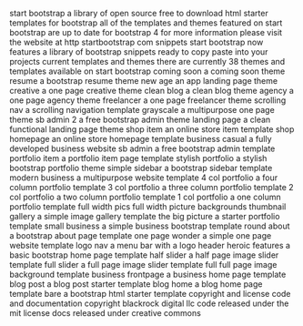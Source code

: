 start bootstrap a library of open source free to download html starter templates for bootstrap all of the templates and themes featured on start bootstrap are up to date for bootstrap 4 for more information please visit the website at http startbootstrap com snippets start bootstrap now features a library of bootstrap snippets ready to copy paste into your projects current templates and themes there are currently 38 themes and templates available on start bootstrap coming soon a coming soon theme resume a bootstrap resume theme new age an app landing page theme creative a one page creative theme clean blog a clean blog theme agency a one page agency theme freelancer a one page freelancer theme scrolling nav a scrolling navigation template grayscale a multipurpose one page theme sb admin 2 a free bootstrap admin theme landing page a clean functional landing page theme shop item an online store item template shop homepage an online store homepage template business casual a fully developed business website sb admin a free bootstrap admin template portfolio item a portfolio item page template stylish portfolio a stylish bootstrap portfolio theme simple sidebar a bootstrap sidebar template modern business a multipurpose website template 4 col portfolio a four column portfolio template 3 col portfolio a three column portfolio template 2 col portfolio a two column portfolio template 1 col portfolio a one column portfolio template full width pics full width picture backgrounds thumbnail gallery a simple image gallery template the big picture a starter portfolio template small business a simple business bootstrap template round about a bootstrap about page template one page wonder a simple one page website template logo nav a menu bar with a logo header heroic features a basic bootstrap home page template half slider a half page image slider template full slider a full page image slider template full full page image background template business frontpage a business home page template blog post a blog post starter template blog home a blog home page template bare a bootstrap html starter template copyright and license code and documentation copyright blackrock digital llc code released under the mit license docs released under creative commons